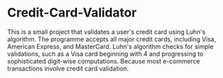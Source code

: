 # Credit-Card-Validator

This is a small project that validates a user's credit card using Luhn's algorithm. The programme accepts all major credit cards, including Visa, American Express, and MasterCard. Luhn's algorithm checks for simple validations, such as a Visa card beginning with 4 and progressing to sophisticated digit-wise computations. Because most e-commerce transactions involve credit card validation.
